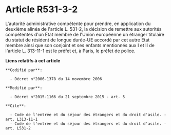 # Article R531-3-2

L'autorité administrative compétente pour prendre, en application du deuxième alinéa de l'article L. 531-2, la décision de
remettre aux autorités compétentes d'un Etat membre de l'Union européenne un étranger titulaire du statut de résident de
longue durée-UE accordé par cet autre Etat membre ainsi que son conjoint et ses enfants mentionnés aux I et II de l'article
L. 313-11-1 est le préfet et, à Paris, le préfet de police.

**Liens relatifs à cet article**

	**Codifié par**:

	  - Décret n°2006-1378 du 14 novembre 2006

	**Modifié par**:

	  - Décret n°2015-1166 du 21 septembre 2015 - art. 5

	**Cite**:

	  - Code de l'entrée et du séjour des étrangers et du droit d'asile. - art. L313-11-1
	  - Code de l'entrée et du séjour des étrangers et du droit d'asile. - art. L531-2
